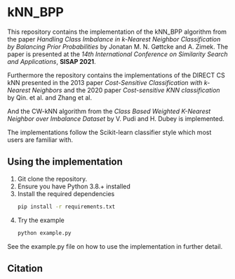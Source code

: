 # kNN_BPP
This repository contains the implementation of the kNN_BPP algorithm from the paper *Handling Class Imbalance in k-Nearest Neighbor Classification by Balancing Prior Probabilities* by Jonatan M. N. Gøttcke and A. Zimek.
The paper is presented at the *14th International Conference on
Similarity Search and Applications*, **SISAP 2021**. 

Furthermore the repository contains the implementations of the DIRECT CS kNN presented in the 2013 paper *Cost-Sensitive Classification with k-Nearest Neighbors* and the 2020 paper *Cost-sensitive KNN classification* by Qin. et al. and Zhang et al. 

And the CW-kNN algorithm from the *Class Based Weighted K-Nearest Neighbor over Imbalance Dataset* by V. Pudi and H. Dubey is implemented. 

 

The implementations follow the Scikit-learn classifier style which most users are familiar with. 
## Using the implementation 
1. Git clone the repository. 
2. Ensure you have Python 3.8.+ installed 
3. Install the required dependencies
    ```bash
    pip install -r requirements.txt
    ```
4. Try the example
    ```bash
    python example.py
    ```


See the example.py file on how to use the implementation in further detail. 

## Citation


